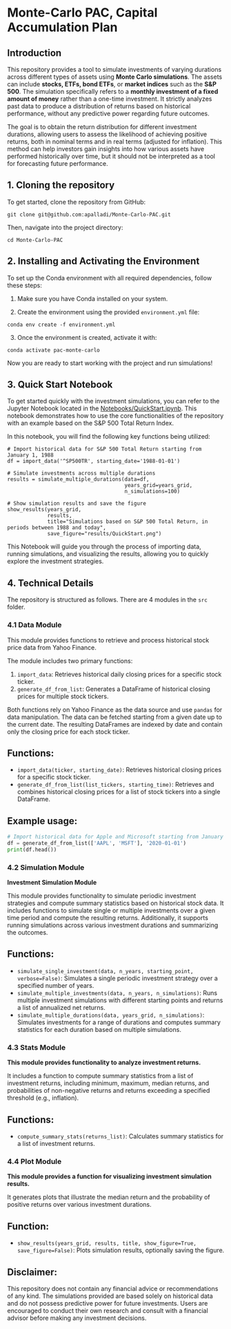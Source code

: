 # Monte-Carlo PAC, Capital Accumulation Plan

## Introduction
This repository provides a tool to simulate investments of varying durations across different types of assets using **Monte Carlo simulations**. The assets can include **stocks, ETFs, bond ETFs**, or **market indices** such as the **S&P 500**. The simulation specifically refers to a **monthly investment of a fixed amount of money** rather than a one-time investment. It strictly analyzes past data to produce a distribution of returns based on historical performance, without any predictive power regarding future outcomes.

The goal is to obtain the return distribution for different investment durations, allowing users to assess the likelihood of achieving positive returns, both in nominal terms and in real terms (adjusted for inflation). This method can help investors gain insights into how various assets have performed historically over time, but it should not be interpreted as a tool for forecasting future performance.

## 1. Cloning the repository
To get started, clone the repository from GitHub:
```
git clone git@github.com:apalladi/Monte-Carlo-PAC.git
```

Then, navigate into the project directory:
```
cd Monte-Carlo-PAC
```

## 2. Installing and Activating the Environment
To set up the Conda environment with all required dependencies, follow these steps:

1. Make sure you have Conda installed on your system.

2. Create the environment using the provided `environment.yml` file:
```
conda env create -f environment.yml
```

3. Once the environment is created, activate it with:
```
conda activate pac-monte-carlo
```

Now you are ready to start working with the project and run simulations!

## 3. Quick Start Notebook

To get started quickly with the investment simulations, you can refer to the Jupyter Notebook located in the [Notebooks/QuickStart.ipynb](Notebooks/QuickStart.ipynb). This notebook demonstrates how to use the core functionalities of the repository with an example based on the S&P 500 Total Return Index.

In this notebook, you will find the following key functions being utilized:

```
# Import historical data for S&P 500 Total Return starting from January 1, 1988
df = import_data('^SP500TR', starting_date='1988-01-01')
```

```
# Simulate investments across multiple durations
results = simulate_multiple_durations(data=df,
                                      years_grid=years_grid,
                                      n_simulations=100)
```

```
# Show simulation results and save the figure
show_results(years_grid,
             results, 
             title="Simulations based on S&P 500 Total Return, in periods between 1988 and today",
             save_figure="results/QuickStart.png")
```
This Notebook will guide you through the process of importing data, running simulations, and visualizing the results, allowing you to quickly explore the investment strategies.

## 4. Technical Details

The repository is structured as follows. There are 4 modules in the `src` folder.

### 4.1 Data Module

This module provides functions to retrieve and process historical stock price data from Yahoo Finance.

The module includes two primary functions:
1. `import_data`: Retrieves historical daily closing prices for a specific stock ticker.
2. `generate_df_from_list`: Generates a DataFrame of historical closing prices for multiple stock tickers.

Both functions rely on Yahoo Finance as the data source and use `pandas` for data manipulation. The data can be fetched starting from a given date up to the current date. The resulting DataFrames are indexed by date and contain only the closing price for each stock ticker.

**Functions:**
----------
- `import_data(ticker, starting_date)`: Retrieves historical closing prices for a specific stock ticker.
- `generate_df_from_list(list_tickers, starting_time)`: Retrieves and combines historical closing prices for a list of stock tickers into a single DataFrame.

**Example usage:**
--------------
```python
# Import historical data for Apple and Microsoft starting from January 1, 2020
df = generate_df_from_list(['AAPL', 'MSFT'], '2020-01-01')
print(df.head())
```

### 4.2 Simulation Module

**Investment Simulation Module**

This module provides functionality to simulate periodic investment strategies and compute summary statistics based on historical stock data. It includes functions to simulate single or multiple investments over a given time period and compute the resulting returns. Additionally, it supports running simulations across various investment durations and summarizing the outcomes.

**Functions:**
----------
- `simulate_single_investment(data, n_years, starting_point, verbose=False)`: Simulates a single periodic investment strategy over a specified number of years.
- `simulate_multiple_investments(data, n_years, n_simulations)`: Runs multiple investment simulations with different starting points and returns a list of annualized net returns.
- `simulate_multiple_durations(data, years_grid, n_simulations)`: Simulates investments for a range of durations and computes summary statistics for each duration based on multiple simulations.


### 4.3 Stats Module

**This module provides functionality to analyze investment returns.**

It includes a function to compute summary statistics from a list of investment returns, including minimum, maximum, median returns, and probabilities of non-negative returns and returns exceeding a specified threshold (e.g., inflation).

**Functions:**
----------
- `compute_summary_stats(returns_list)`: Calculates summary statistics for a list of investment returns.

### 4.4 Plot Module

**This module provides a function for visualizing investment simulation results.**

It generates plots that illustrate the median return and the probability of positive returns over various investment durations.

**Function:**
---------
- `show_results(years_grid, results, title, show_figure=True, save_figure=False)`: Plots simulation results, optionally saving the figure.

**Disclaimer:**
---------------
This repository does not contain any financial advice or recommendations of any kind. The simulations provided are based solely on historical data and do not possess predictive power for future investments. Users are encouraged to conduct their own research and consult with a financial advisor before making any investment decisions.


